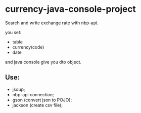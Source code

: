 
# currency-java-console-project

Search and write exchange rate with nbp-api.

you set:
 - table
 - currency(code)
 - date
 
and java console give you dto object.

## Use:

- jsoup;
- nbp-api connection;
- gson (convert json to POJO);
- jackson (create csv file);
